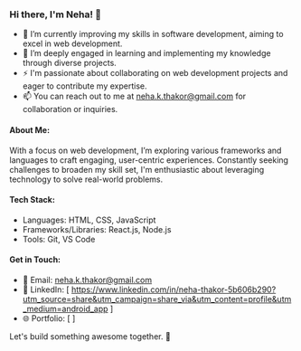 ### Hi there, I'm Neha! 👋

- 🔭 I’m currently improving my skills in software development, aiming to excel in web development.
- 🌱 I’m deeply engaged in learning and implementing my knowledge through diverse projects.
- ⚡️ I'm passionate about collaborating on web development projects and eager to contribute my expertise.
- 📫 You can reach out to me at [neha.k.thakor@gmail.com](mailto:neha.k.thakor@gmail.com) for collaboration or inquiries.

#### About Me:

With a focus on web development, I’m exploring various frameworks and languages to craft engaging, user-centric experiences. 
Constantly seeking challenges to broaden my skill set, I'm enthusiastic about leveraging technology to solve real-world problems.

#### Tech Stack:

- Languages: HTML, CSS, JavaScript
- Frameworks/Libraries: React.js, Node.js
- Tools: Git, VS Code

#### Get in Touch:

- 📧 Email: [neha.k.thakor@gmail.com](mailto:neha.k.thakor@gmail.com)
- 💼 LinkedIn: [ https://www.linkedin.com/in/neha-thakor-5b606b290?utm_source=share&utm_campaign=share_via&utm_content=profile&utm_medium=android_app ]
- 🌐 Portfolio: [ ]

Let's build something awesome together. 🚀

